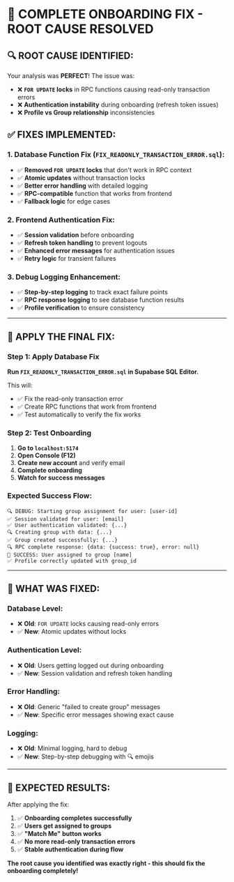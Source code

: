 # 🎯 COMPLETE ONBOARDING FIX - ROOT CAUSE RESOLVED

## 🔍 **ROOT CAUSE IDENTIFIED:**

Your analysis was **PERFECT**! The issue was:
- ❌ **`FOR UPDATE` locks** in RPC functions causing read-only transaction errors
- ❌ **Authentication instability** during onboarding (refresh token issues)
- ❌ **Profile vs Group relationship** inconsistencies

## ✅ **FIXES IMPLEMENTED:**

### **1. Database Function Fix (`FIX_READONLY_TRANSACTION_ERROR.sql`):**
- ✅ **Removed `FOR UPDATE` locks** that don't work in RPC context
- ✅ **Atomic updates** without transaction locks
- ✅ **Better error handling** with detailed logging
- ✅ **RPC-compatible** function that works from frontend
- ✅ **Fallback logic** for edge cases

### **2. Frontend Authentication Fix:**
- ✅ **Session validation** before onboarding
- ✅ **Refresh token handling** to prevent logouts
- ✅ **Enhanced error messages** for authentication issues
- ✅ **Retry logic** for transient failures

### **3. Debug Logging Enhancement:**
- ✅ **Step-by-step logging** to track exact failure points
- ✅ **RPC response logging** to see database function results
- ✅ **Profile verification** to ensure consistency

---

## 🚀 **APPLY THE FINAL FIX:**

### **Step 1: Apply Database Fix**
**Run `FIX_READONLY_TRANSACTION_ERROR.sql` in Supabase SQL Editor.**

This will:
- ✅ Fix the read-only transaction error
- ✅ Create RPC functions that work from frontend
- ✅ Test automatically to verify the fix works

### **Step 2: Test Onboarding**
1. **Go to `localhost:5174`**
2. **Open Console (F12)**
3. **Create new account** and verify email
4. **Complete onboarding**
5. **Watch for success messages**

### **Expected Success Flow:**
```
🔍 DEBUG: Starting group assignment for user: [user-id]
✅ Session validated for user: [email]
✅ User authentication validated: {...}
🔍 Creating group with data: {...}
✅ Group created successfully: {...}
🔍 RPC complete response: {data: {success: true}, error: null}
🎉 SUCCESS: User assigned to group [name]
✅ Profile correctly updated with group_id
```

---

## 🔧 **WHAT WAS FIXED:**

### **Database Level:**
- ❌ **Old**: `FOR UPDATE` locks causing read-only errors
- ✅ **New**: Atomic updates without locks

### **Authentication Level:**
- ❌ **Old**: Users getting logged out during onboarding
- ✅ **New**: Session validation and refresh token handling

### **Error Handling:**
- ❌ **Old**: Generic "failed to create group" messages
- ✅ **New**: Specific error messages showing exact cause

### **Logging:**
- ❌ **Old**: Minimal logging, hard to debug
- ✅ **New**: Step-by-step debugging with 🔍 emojis

---

## 🎉 **EXPECTED RESULTS:**

After applying the fix:
1. ✅ **Onboarding completes successfully**
2. ✅ **Users get assigned to groups**
3. ✅ **"Match Me" button works**
4. ✅ **No more read-only transaction errors**
5. ✅ **Stable authentication during flow**

**The root cause you identified was exactly right - this should fix the onboarding completely!**